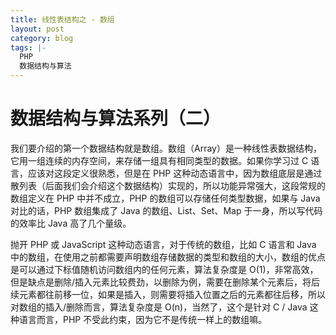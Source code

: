 ```yaml
---
title: 线性表结构之 - 数组
layout: post
category: blog
tags: |-
  PHP
  数据结构与算法
---
```


# 数据结构与算法系列（二）
我们要介绍的第一个数据结构就是数组。数组（Array）是一种线性表数据结构，它用一组连续的内存空间，来存储一组具有相同类型的数据。如果你学习过 C 语言，应该对这段定义很熟悉，但是在 PHP 这种动态语言中，因为数组底层是通过散列表（后面我们会介绍这个数据结构）实现的，所以功能异常强大，这段常规的数组定义在 PHP 中并不成立，PHP 的数组可以存储任何类型数据，如果与 Java 对比的话，PHP 数组集成了 Java 的数组、List、Set、Map 于一身，所以写代码的效率比 Java 高了几个量级。


抛开 PHP 或 JavaScript 这种动态语言，对于传统的数组，比如 C 语言和 Java 中的数组，在使用之前都需要声明数组存储数据的类型和数组的大小，数组的优点是可以通过下标值随机访问数组内的任何元素，算法复杂度是 O(1)，非常高效，但是缺点是删除/插入元素比较费劲，以删除为例，需要在删除某个元素后，将后续元素都往前移一位，如果是插入，则需要将插入位置之后的元素都往后移，所以对数组的插入/删除而言，算法复杂度是 O(n)，当然了，这个是针对 C / Java 这种语言而言，PHP 不受此约束，因为它不是传统一样上的数组嘛。